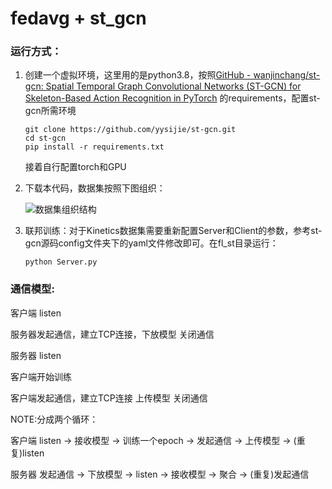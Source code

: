 # fedavg + st_gcn

### 运行方式：

1. 创建一个虚拟环境，这里用的是python3.8，按照[GitHub - wanjinchang/st-gcn: Spatial Temporal Graph Convolutional Networks (ST-GCN) for Skeleton-Based Action Recognition in PyTorch](https://github.com/wanjinchang/st-gcn) 的requirements，配置st-gcn所需环境

   ```
   git clone https://github.com/yysijie/st-gcn.git
   cd st-gcn
   pip install -r requirements.txt
   ```

   接着自行配置torch和GPU

2. 下载本代码，数据集按照下图组织：

   ![数据集组织结构](E:\汇报\images\数据集组织结构.png)

3. 联邦训练：对于Kinetics数据集需要重新配置Server和Client的参数，参考st-gcn源码config文件夹下的yaml文件修改即可。在fl_st目录运行：

   ```
   python Server.py
   ```

### 通信模型:

   客户端 listen
   
   服务器发起通信，建立TCP连接，下放模型 关闭通信 
   
   服务器 listen
   
   客户端开始训练
   
   客户端发起通信，建立TCP连接 上传模型 关闭通信
   
   
   NOTE:分成两个循环：
   
   客户端 listen -> 接收模型 -> 训练一个epoch -> 发起通信 -> 上传模型 -> (重复)listen
   
   服务器 发起通信 -> 下放模型 -> listen -> 接收模型 -> 聚合 -> (重复)发起通信

